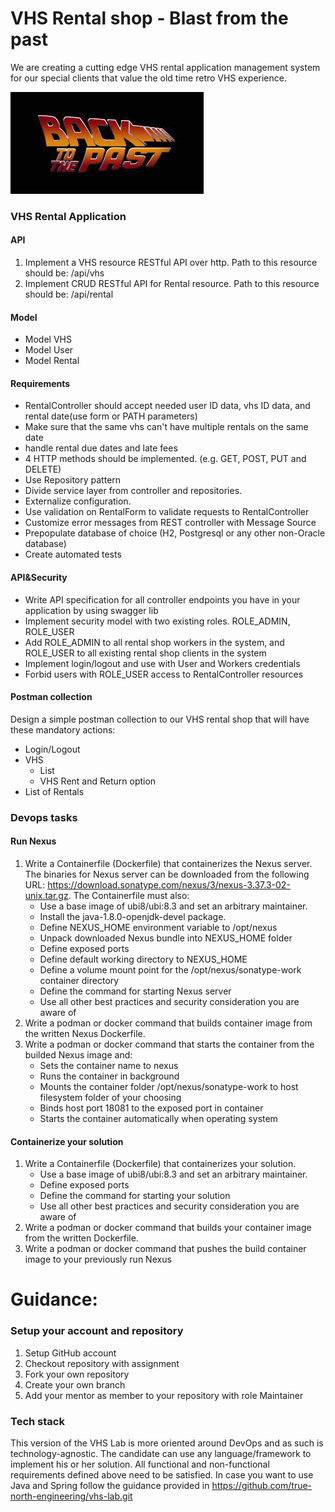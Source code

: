 # VHS Rental shop - Blast from the past

We are creating a cutting edge VHS rental application management system for our special clients that value the old time retro VHS experience. 

![img_1.png](backtothepast.png)

### VHS Rental Application

#### API
1. Implement a VHS resource RESTful API over http. 
Path to this resource should be: /api/vhs
3. Implement CRUD RESTful API for Rental resource. 
Path to this resource should be: /api/rental
#### Model
- Model VHS 
- Model User 
- Model Rental 
#### Requirements
- RentalController should accept needed user ID data, vhs ID data, and rental date(use form or PATH parameters) 
- Make sure that the same vhs can't have multiple rentals on the same date
- handle rental due dates and late fees
- 4 HTTP methods should be implemented. (e.g. GET, POST, PUT and DELETE)
- Use Repository pattern
- Divide service layer from controller and repositories. 
- Externalize configuration.
- Use validation on RentalForm to validate requests to RentalController
- Customize error messages from REST controller with Message Source
- Prepopulate database of choice (H2, Postgresql or any other non-Oracle database)
- Create automated tests 

#### API&Security 

- Write API specification for all controller endpoints you have in your application by using swagger lib
- Implement security model with two existing roles. ROLE_ADMIN, ROLE_USER 
- Add ROLE_ADMIN to all rental shop workers in the system, and ROLE_USER to all existing rental shop clients in the system
- Implement login/logout and use with User and Workers credentials
- Forbid users with ROLE_USER access to RentalController resources

#### Postman collection
Design a simple postman collection to our VHS rental shop that will have these mandatory actions:
- Login/Logout
- VHS
  - List
  - VHS Rent and Return option
- List of Rentals

### Devops tasks
#### Run Nexus 
1) Write a Containerfile (Dockerfile) that containerizes the Nexus server. The binaries for Nexus server can be downloaded from the following URL: https://download.sonatype.com/nexus/3/nexus-3.37.3-02-unix.tar.gz. The Containerfile must also:
   - Use a base image of ubi8/ubi:8.3 and set an arbitrary maintainer.
   - Install the java-1.8.0-openjdk-devel package.
   - Define NEXUS_HOME environment variable to /opt/nexus
   - Unpack downloaded Nexus bundle into NEXUS_HOME folder
   - Define exposed ports
   - Define default working directory to NEXUS_HOME
   - Define a volume mount point for the /opt/nexus/sonatype-work container directory
   - Define the command for starting Nexus server
   - Use all other best practices and security consideration you are aware of
2) Write a podman or docker command that builds container image from the written Nexus Dockerfile.
3) Write a podman or docker command that starts the container from the builded Nexus image and:
   - Sets the container name to nexus
   - Runs the container in background
   - Mounts the container folder /opt/nexus/sonatype-work to host filesystem folder of your choosing
   - Binds host port 18081 to the exposed port in container
   - Starts the container automatically when operating system

#### Containerize your solution
1) Write a Containerfile (Dockerfile) that containerizes your solution. 
   - Use a base image of ubi8/ubi:8.3 and set an arbitrary maintainer.
   - Define exposed ports
   - Define the command for starting your solution
   - Use all other best practices and security consideration you are aware of
2) Write a podman or docker command that builds your container image from the written Dockerfile.
3) Write a podman or docker command that pushes the build container image to your previously run Nexus

# Guidance:

### Setup your account and repository
1. Setup GitHub account
2. Checkout repository with assignment
3. Fork your own repository
4. Create your own branch
5. Add your mentor as member to your repository with role Maintainer

### Tech stack

This version of the VHS Lab is more oriented around DevOps and as such is technology-agnostic.
The candidate can use any language/framework to implement his or her solution. 
All functional and non-functional requirements defined above need to be satisfied. In case you want to use Java and Spring follow the guidance provided in https://github.com/true-north-engineering/vhs-lab.git
